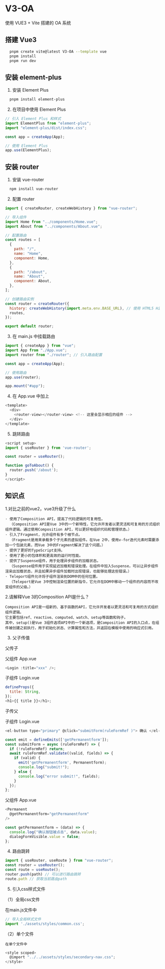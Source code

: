 # V3-OA

使用 VUE3 + Vite 搭建的 OA 系统

## 搭建 Vue3

```bash
  pnpm create vite@latest V3-OA --template vue
  pnpm install
  pnpm run dev
```

## 安装 element-plus

1. 安装 Element Plus

```bash
  pnpm install element-plus
```

2. 在项目中使用 Element Plus

```javascript
// 引入 Element Plus 和样式
import ElementPlus from "element-plus";
import "element-plus/dist/index.css";

const app = createApp(App);

// 使用 Element Plus
app.use(ElementPlus);
```

## 安装 router

1. 安装 vue-router

```bash
  npm install vue-router
```

2. 配置 router

```javascript
import { createRouter, createWebHistory } from "vue-router";

// 导入组件
import Home from "../components/Home.vue";
import About from "../components/About.vue";

// 配置路由
const routes = [
  {
    path: "/",
    name: "Home",
    component: Home,
  },
  {
    path: "/about",
    name: "About",
    component: About,
  },
];

// 创建路由实例
const router = createRouter({
  history: createWebHistory(import.meta.env.BASE_URL), // 使用 HTML5 History 模式
  routes,
});

export default router;
```

3. 在 main.js 中挂载路由

```javascript
import { createApp } from "vue";
import App from "./App.vue";
import router from "./router"; // 引入路由配置

const app = createApp(App);

// 使用路由
app.use(router);

app.mount("#app");
```

4. 在 App.vue 中加上 <router-view>

```javascript
<template>
  <div>
    <router-view></router-view> <!-- 这里会显示相应的组件 -->
  </div>
</template>
```

5. 跳转路由

```javascript
<script setup>
import { useRouter } from 'vue-router';

const router = useRouter();

function goToAbout() {
  router.push('/about');
}
</script>
```

## 知识点
1.对比之前的vue2，vue3升级了什么
```
· 使用了Composition API，提高了代码逻辑的可复用性。
  （Composition API是Vue 3中的一个新特性，它允许开发者以更灵活和可复用的方式组织组件逻辑。通过使用Composition API，可以更好地组织代码和管理状态。）
· 引入了Fragment，允许组件有多个根节点。
  （Fragment是用来承载多个子元素的虚拟组件。在Vue 2中，使用v-for迭代元素时需要添加一个包装元素，而Vue 3中的Fragment解决了这个问题。）
· 提供了更好的TypeScript支持。
· 使用了更小的包体积和更高效的运行时性能。
· 提供了Suspense组件，用于处理异步组件的加载状态。
  （Suspense组件用于实现延迟加载和错误处理。在组件中加入Suspense，可以让异步组件渲染出加载状态，并且如果异步组件加载时出现错误，也能够处理这些错误。）
· Teleport组件允许将子组件渲染到DOM中的任何位置。
  （Teleport是Vue 3中控制渲染位置的新指令，它允许在DOM中移动一个组件的内容而不改变组件的父级。）
```

2.请解释Vue 3的Composition API是什么？
```
Composition API是一组新的、基于函数的API，它允许开发者以更灵活和可复用的方式组织组件逻辑。
它主要包括ref、reactive、computed、watch、setup等函数和钩子。
其中，setup()是Vue 3组件选项API中的一个新选项，是Composition API的入口点，在组件被创建之前执行，用于初始化状态、计算属性和方法，并返回在模板中使用的响应式引用。
```

3. 父子传值

父传子

父组件 App.vue

```javascript
<Login :title="xxx" />;
```

子组件 Login.vue

```javascript
defineProps({
  title: String,
});
<h1>{{ title }}</h1>;
```

子传父

子组件 Login.vue

```javascript
<el-button type="primary" @click="submitForm(ruleFormRef )"> 确认 </el-button>

const emit = defineEmits(['getPermanentform']);
const submitForm = async (ruleFormRef) => {
  if (!ruleFormRef) return;
  await ruleFormRef.validate((valid, fields) => {
    if (valid) {
      emit('getPermanentform', Permanentform);
      console.log("submit!");
    } else {
      console.log("error submit!", fields);
    }
  });
};

```

父组件 App.vue

```javascript
<Permanent
  @getPermanentform="getPermanentform"
/>

const getPermanentform = (data) => {
  console.log("确认按钮被点击", data.value);
  dialogFormVisible.value = false;
};
```

4. 路由跳转

```javascript
import { useRouter, useRoute } from "vue-router";
const router = useRouter();
const route = useRoute();
router.push(path) // 可以进行路由跳转
route.path // 获取当前路由path
```

5. 引入css样式文件
   
（1）全局css文件

   在main.js文件中
 ```javascript
// 导入全局样式文件
import './assets/styles/common.css';
```
   
（2）单个文件

    在单个文件中
```javascript
<style scoped>
  @import "../../assets/styles/secondary-nav.css";
</style>
```










   
